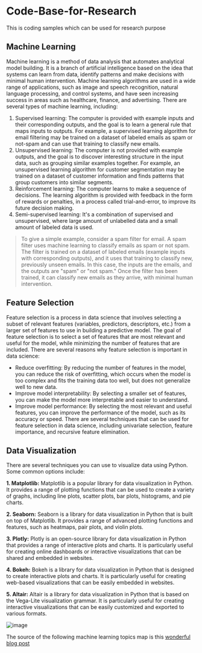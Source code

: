 # Code-Base-for-Research
This is coding samples which can be used for research purpose

## Machine Learning
Machine learning is a method of data analysis that automates analytical model building. It is a branch of artificial intelligence based on the idea that systems can learn from data, identify patterns and make decisions with minimal human intervention. Machine learning algorithms are used in a wide range of applications, such as image and speech recognition, natural language processing, and control systems, and have seen increasing success in areas such as healthcare, finance, and advertising. There are several types of machine learning, including:
 1. Supervised learning: The computer is provided with example inputs and their corresponding outputs, and the goal is to learn a general rule that maps inputs to outputs. For example, a supervised learning algorithm for email filtering may be trained on a dataset of labeled emails as spam or not-spam and can use that training to classify new emails.
 2. Unsupervised learning: The computer is not provided with example outputs, and the goal is to discover interesting structure in the input data, such as grouping similar examples together. For example, an unsupervised learning algorithm for customer segmentation may be trained on a dataset of customer information and finds patterns that group customers into similar segments.
 3. Reinforcement learning: The computer learns to make a sequence of decisions. The learning algorithm is provided with feedback in the form of rewards or penalties, in a process called trial-and-error, to improve its future decision making.
 4. Semi-supervised learning: It's a combination of supervised and unsupervised, where large amount of unlabelled data and a small amount of labeled data is used.
> To give a simple example, consider a spam filter for email. A spam filter uses machine learning to classify emails as spam or not spam. The filter is trained on a dataset of labeled emails (example inputs with corresponding outputs), and it uses that training to classify new, previously unseen emails. In this case, the inputs are the emails, and the outputs are "spam" or "not spam." Once the filter has been trained, it can classify new emails as they arrive, with minimal human intervention.

## Feature Selection

Feature selection is a process in data science that involves selecting a subset of relevant features (variables, predictors, descriptors, etc.) from a larger set of features to use in building a predictive model. The goal of feature selection is to select a set of features that are most relevant and useful for the model, while minimizing the number of features that are included.
There are several reasons why feature selection is important in data science:
- Reduce overfitting: By reducing the number of features in the model, you can reduce the risk of overfitting, which occurs when the model is too complex and fits the training data too well, but does not generalize well to new data.
- Improve model interpretability: By selecting a smaller set of features, you can make the model more interpretable and easier to understand.
- Improve model performance: By selecting the most relevant and useful features, you can improve the performance of the model, such as its accuracy or speed.
There are several techniques that can be used for feature selection in data science, including univariate selection, feature importance, and recursive feature elimination.

## Data Visualization
There are several techniques you can use to visualize data using Python. Some common options include:

****1.  Matplotlib**:** Matplotlib is a popular library for data visualization in Python. It provides a range of plotting functions that can be used to create a variety of graphs, including line plots, scatter plots, bar plots, histograms, and pie charts.
    
**2.  Seaborn:** Seaborn is a library for data visualization in Python that is built on top of Matplotlib. It provides a range of advanced plotting functions and features, such as heatmaps, pair plots, and violin plots.
    
**3.  Plotly:** Plotly is an open-source library for data visualization in Python that provides a range of interactive plots and charts. It is particularly useful for creating online dashboards or interactive visualizations that can be shared and embedded in websites.
    
**4.  Bokeh:** Bokeh is a library for data visualization in Python that is designed to create interactive plots and charts. It is particularly useful for creating web-based visualizations that can be easily embedded in websites.
    
**5.  Altair:** Altair is a library for data visualization in Python that is based on the Vega-Lite visualization grammar. It is particularly useful for creating interactive visualizations that can be easily customized and exported to various formats.



![image](https://user-images.githubusercontent.com/22785858/211835558-c9c4d912-8f20-410e-8ba6-44c3c0af7b53.png)

The source of the following machine learning topics map is this [wonderful blog post](https://vas3k.com/blog/machine_learning/)
